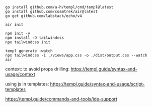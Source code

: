 ```shell
go install github.com/a-h/templ/cmd/templ@latest
go install github.com/cosmtrek/air@latest
go get github.com/labstack/echo/v4
```

```shell
air init

npm init -y
npm install -D tailwindcss
npx tailwindcss init

templ generate -watch
npx tailwindcss -i ./views/app.css -o ./dist/output.css --watch
air
```
context: to avoid props drilling:
https://templ.guide/syntax-and-usage/context

using js in templates:
https://templ.guide/syntax-and-usage/script-templates

https://templ.guide/commands-and-tools/ide-support